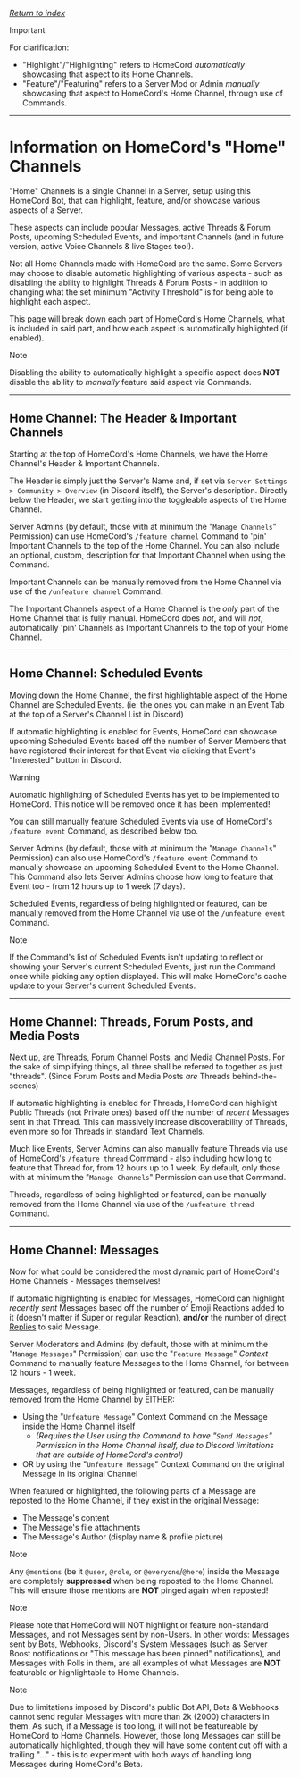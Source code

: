 *[Return to index](https://github.com/HomeCord/homecord-docs/blob/main/README.md)*

> [!IMPORTANT]
> For clarification:
> - "Highlight"/"Highlighting" refers to HomeCord *automatically* showcasing that aspect to its Home Channels.
> - "Feature"/"Featuring" refers to a Server Mod or Admin *manually* showcasing that aspect to HomeCord's Home Channel, through use of Commands.

---

# Information on HomeCord's "Home" Channels

"Home" Channels is a single Channel in a Server, setup using this HomeCord Bot, that can highlight, feature, and/or showcase various aspects of a Server.

These aspects can include popular Messages, active Threads & Forum Posts, upcoming Scheduled Events, and important Channels (and in future version, active Voice Channels & live Stages too!).

Not all Home Channels made with HomeCord are the same. Some Servers may choose to disable automatic highlighting of various aspects - such as disabling the ability to highlight Threads & Forum Posts - in addition to changing what the set minimum "Activity Threshold" is for being able to highlight each aspect.

This page will break down each part of HomeCord's Home Channels, what is included in said part, and how each aspect is automatically highlighted (if enabled).

> [!NOTE]
> Disabling the ability to automatically highlight a specific aspect does **NOT** disable the ability to *manually* feature said aspect via Commands.

---

## Home Channel: The Header & Important Channels

Starting at the top of HomeCord's Home Channels, we have the Home Channel's Header & Important Channels.

The Header is simply just the Server's Name and, if set via `Server Settings > Community > Overview` (in Discord itself), the Server's description.
Directly below the Header, we start getting into the toggleable aspects of the Home Channel.

Server Admins (by default, those with at minimum the "`Manage Channels`" Permission) can use HomeCord's `/feature channel` Command to 'pin' Important Channels to the top of the Home Channel. You can also include an optional, custom, description for that Important Channel when using the Command.

Important Channels can be manually removed from the Home Channel via use of the `/unfeature channel` Command.

The Important Channels aspect of a Home Channel is the *only* part of the Home Channel that is fully manual. HomeCord does *not*, and will *not*, automatically 'pin' Channels as Important Channels to the top of your Home Channel.

---

## Home Channel: Scheduled Events

Moving down the Home Channel, the first highlightable aspect of the Home Channel are Scheduled Events. (ie: the ones you can make in an Event Tab at the top of a Server's Channel List in Discord)

If automatic highlighting is enabled for Events, HomeCord can showcase upcoming Scheduled Events based off the number of Server Members that have registered their interest for that Event via clicking that Event's "Interested" button in Discord.

> [!WARNING]
> Automatic highlighting of Scheduled Events has yet to be implemented to HomeCord. This notice will be removed once it has been implemented!
> 
> You can still manually feature Scheduled Events via use of HomeCord's `/feature event` Command, as described below too.

Server Admins (by default, those with at minimum the "`Manage Channels`" Permission) can also use HomeCord's `/feature event` Command to manually showcase an upcoming Scheduled Event to the Home Channel. This Command also lets Server Admins choose how long to feature that Event too - from 12 hours up to 1 week (7 days).

Scheduled Events, regardless of being highlighted or featured, can be manually removed from the Home Channel via use of the `/unfeature event` Command.

> [!NOTE]
> If the Command's list of Scheduled Events isn't updating to reflect or showing your Server's current Scheduled Events, just run the Command once while picking any option displayed. This will make HomeCord's cache update to your Server's current Scheduled Events.

---

## Home Channel: Threads, Forum Posts, and Media Posts

Next up, are Threads, Forum Channel Posts, and Media Channel Posts. For the sake of simplifying things, all three shall be referred to together as just "threads". (Since Forum Posts and Media Posts *are* Threads behind-the-scenes)

If automatic highlighting is enabled for Threads, HomeCord can highlight Public Threads (not Private ones) based off the number of *recent* Messages sent in that Thread. This can massively increase discoverability of Threads, even more so for Threads in standard Text Channels.

Much like Events, Server Admins can also manually feature Threads via use of HomeCord's `/feature thread` Command - also including how long to feature that Thread for, from 12 hours up to 1 week. By default, only those with at minimum the "`Manage Channels`" Permission can use that Command.

Threads, regardless of being highlighted or featured, can be manually removed from the Home Channel via use of the `/unfeature thread` Command.

---

## Home Channel: Messages

Now for what could be considered the most dynamic part of HomeCord's Home Channels - Messages themselves!

If automatic highlighting is enabled for Messages, HomeCord can highlight *recently sent* Messages based off the number of Emoji Reactions added to it (doesn't matter if Super or regular Reaction), **and/or** the number of [direct Replies](https://support.discord.com/hc/en-us/articles/360057382374) to said Message.

Server Moderators and Admins (by default, those with at minimum the "`Manage Messages`" Permission) can use the "`Feature Message`" *Context* Command to manually feature Messages to the Home Channel, for between 12 hours - 1 week.

Messages, regardless of being highlighted or featured, can be manually removed from the Home Channel by EITHER:
- Using the "`Unfeature Message`" Context Command on the Message inside the Home Channel itself
  - *(Requires the User using the Command to have "`Send Messages`" Permission in the Home Channel itself, due to Discord limitations that are outside of HomeCord's control)*
- OR by using the "`Unfeature Message`" Context Command on the original Message in its original Channel

When featured or highlighted, the following parts of a Message are reposted to the Home Channel, if they exist in the original Message:
- The Message's content
- The Message's file attachments
- The Message's Author (display name & profile picture)

> [!NOTE]
> Any `@mentions` (be it `@user`, `@role`, or `@everyone`/`@here`) inside the Message are completely **suppressed** when being reposted to the Home Channel. This will ensure those mentions are **NOT** pinged again when reposted!

> [!NOTE]
> Please note that HomeCord will NOT highlight or feature non-standard Messages, and not Messages sent by non-Users. In other words: Messages sent by Bots, Webhooks, Discord's System Messages (such as Server Boost notifications or "This message has been pinned" notifications), and Messages with Polls in them, are all examples of what Messages are **NOT** featurable or highlightable to Home Channels.

> [!NOTE]
> Due to limitations imposed by Discord's public Bot API, Bots & Webhooks cannot send regular Messages with more than 2k (2000) characters in them. As such, if a Message is too long, it will not be featureable by HomeCord to Home Channels. However, those long Messages can still be automatically highlighted, though they will have some content cut off with a trailing "..." - this is to experiment with both ways of handling long Messages during HomeCord's Beta.
